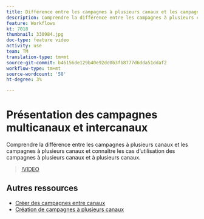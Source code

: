 ```yaml
---
title: Différence entre les campagnes à plusieurs canaux et les campagnes à plusieurs canaux
description: Comprendre la différence entre les campagnes à plusieurs canaux et les campagnes à plusieurs canaux et connaître les cas d’utilisation des campagnes à plusieurs canaux et à plusieurs canaux.
feature: Workflows
kt: 7018
thumbnail: 330984.jpg
doc-type: feature video
activity: use
team: TM
translation-type: tm+mt
source-git-commit: b46156de129b40e92dd0b3fb8777d6dda51ddaf2
workflow-type: tm+mt
source-wordcount: '58'
ht-degree: 3%

---
```



# Présentation des campagnes multicanaux et intercanaux

Comprendre la différence entre les campagnes à plusieurs canaux et les campagnes à plusieurs canaux et connaître les cas d’utilisation des campagnes à plusieurs canaux et à plusieurs canaux.

>[!VIDEO](https://video.tv.adobe.com/v/330984?quality=12)

## Autres ressources

* [Créer des campagnes entre canaux](/help/orchestrating-campaigns/cross-channel-campaigns.mdhelp/orchestrating-campaigns/cross-channel-campaigns.md)
* [Création de campagnes à plusieurs canaux](help/orchestrating-campaigns/multi-channel-campaigns.md)

